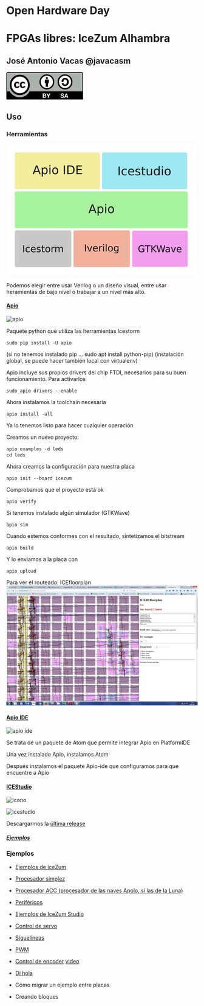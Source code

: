 # Open Hardware Day

#  FPGAs libres: IceZum Alhambra

## José Antonio Vacas @javacasm

![Licencia CC](./images/Licencia_CC.png)

## Uso

### Herramientas

![pila Apio](./images/Pila_apio.png)

Podemos elegir entre usar Verilog o un diseño visual, entre usar heramientas de bajo nivel o trabajar a un nivel más alto.

#### [Apio](http://apiodoc.readthedocs.io/en/stable/source/installation.html)

![apio](https://github.com/FPGAwars/apio-ide/raw/master/doc/apio-ide-logo.png)

Paquete python que utiliza las herramientas Icestorm

    sudo pip install -U apio

(si no tenemos instalado pip ... sudo apt install python-pip)
(instalación global, se puede hacer también local con virtualenv)

Apio incluye sus propios drivers del chip FTDI, necesarios para su buen funcionamiento.
Para activarlos

    sudo apio drivers --enable

Ahora instalamos la toolchain necesaria

    apio install -all

Ya lo tenemos listo para hacer cualquier operación

Creamos un nuevo proyecto:

    apio examples -d leds
    cd leds

Ahora creamos la configuración para nuestra placa

    apio init --board icezum

Comprobamos que el proyecto está ok

    apio verify

Si tenemos instalado algún simulador (GTKWave)

    apio sim

Cuando estemos conformes con el resultado, sintetizamos el bitstream

    apio build

Y lo enviamos a la placa con


    apio upload


Para ver el routeado: ICEfloorplan
![ruteado](./images/ConexionadoFPGA.jpg)


#### [Apio IDE](https://github.com/FPGAwars/apio-ide/wiki)

![apio ide](https://i.github-camo.com/f9636865a958658c05babb384e4bcff7e6a4a95d/68747470733a2f2f6769746875622e636f6d2f46504741776172732f6170696f2d6964652f7261772f6d61737465722f646f632f6170696f2d6964652d73637265656e73686f742d312e706e67)

Se trata de un paquete de Atom que permite integrar Apio en PlatformIDE

Una vez instalado Apio, instalamos Atom

Después instalamos el paquete Apio-ide que configuramos para que encuentre a Apio

#### [ICEStudio](https://github.com/FPGAwars/icestudio)

![icono](https://raw.githubusercontent.com/FPGAwars/icestudio/develop/doc/images/icestudio-logo.ico)

![icestudio](http://fpgawars.github.io/img/projects/icestudio.png)

Descargarmos la [última release](https://github.com/FPGAwars/icestudio/releases)

##### [Ejemplos](https://github.com/Obijuan/myslides/tree/master/2016-11-18-Maker-faire-Bilbao-FPGAs-libres/demos)

### Ejemplos

* [Ejemplos de iceZum](https://github.com/FPGAwars/icezum/tree/master/examples)

* [Procesador simplez](https://github.com/Obijuan/simplez-fpga)

* [Procesador ACC (procesador de las naves Apolo, sí las de la Luna)](https://github.com/Obijuan/ACC)

* [Periféricos](https://github.com/FPGAwars/FPGA-peripherals)

* [Ejemplos de IceZum Studio](https://github.com/FPGAwars/icestudio-examples)

* [Control de servo](https://github.com/Obijuan/digital-electronics-with-open-FPGAs-tutorial/tree/master/blocks/ServoBit-180)

* [Siguelíneas](https://groups.google.com/forum/#!topic/fpga-wars-explorando-el-lado-libre/nL4UO4Km2SM)

* [PWM](https://groups.google.com/forum/#!topic/fpga-wars-explorando-el-lado-libre/ClU5gaviQWw)

* [Control de encoder](https://groups.google.com/forum/#!topic/fpga-wars-explorando-el-lado-libre/nu64aty75MI) [video](https://www.youtube.com/watch?v=o5FU0IMdsDs)

* [Dí hola](https://groups.google.com/forum/#!topic/fpga-wars-explorando-el-lado-libre/WGdscErV6xA)

* Cómo migrar un ejemplo entre placas

* Creando bloques

